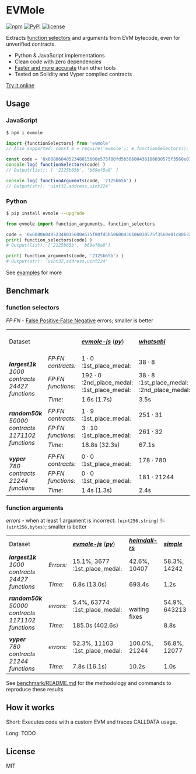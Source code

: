 # EVMole

[![npm](https://img.shields.io/npm/v/evmole)](https://www.npmjs.com/package/evmole)
[![PyPI](https://img.shields.io/pypi/v/evmole?color=006dad)](https://pypi.org/project/evmole)
[![license](https://img.shields.io/github/license/cdump/evmole)](./LICENSE)

Extracts [function selectors](https://docs.soliditylang.org/en/latest/abi-spec.html#function-selector) and arguments from EVM bytecode, even for unverified contracts.

- Python & JavaScript implementations
- Clean code with zero dependencies
- [Faster and more accurate](#Benchmark) than other tools
- Tested on Solidity and Vyper compiled contracts

[Try it online](https://cdump.github.io/evmole/)

## Usage

### JavaScript
```sh
$ npm i evmole
```
```javascript
import {functionSelectors} from 'evmole'
// Also supported: const e = require('evmole'); e.functionSelectors();

const code = '0x6080604052348015600e575f80fd5b50600436106030575f3560e01c80632125b65b146034578063b69ef8a8146044575b5f80fd5b6044603f3660046046565b505050565b005b5f805f606084860312156057575f80fd5b833563ffffffff811681146069575f80fd5b925060208401356001600160a01b03811681146083575f80fd5b915060408401356001600160e01b0381168114609d575f80fd5b80915050925092509256fea2646970667358221220fbd308f142157eaf0fdc0374a3f95f796b293d35c337d2d9665b76dfc69501ea64736f6c63430008170033'
console.log( functionSelectors(code) )
// Output(list): [ '2125b65b', 'b69ef8a8' ]

console.log( functionArguments(code, '2125b65b') )
// Output(str): 'uint32,address,uint224'
```

### Python
```sh
$ pip install evmole --upgrade
```
```python
from evmole import function_arguments, function_selectors

code = '0x6080604052348015600e575f80fd5b50600436106030575f3560e01c80632125b65b146034578063b69ef8a8146044575b5f80fd5b6044603f3660046046565b505050565b005b5f805f606084860312156057575f80fd5b833563ffffffff811681146069575f80fd5b925060208401356001600160a01b03811681146083575f80fd5b915060408401356001600160e01b0381168114609d575f80fd5b80915050925092509256fea2646970667358221220fbd308f142157eaf0fdc0374a3f95f796b293d35c337d2d9665b76dfc69501ea64736f6c63430008170033'
print( function_selectors(code) )
# Output(list): ['2125b65b', 'b69ef8a8']

print( function_arguments(code, '2125b65b') )
# Output(str): 'uint32,address,uint224'
```

See [examples](./examples) for more

## Benchmark

### function selectors
<i>FP·FN</i> - [False Positive·False Negative](https://en.wikipedia.org/wiki/False_positives_and_false_negatives) errors; smaller is better

<table>
 <tr>
  <td>Dataset</td>
  <td></td>
  <td><a href="benchmark/providers/evmole-js/"><b><i>evmole-js</i></b></a> (<a href="benchmark/providers/evmole-py/"><b><i>py</i></b></a>)</td>
  <td><a href="benchmark/providers/whatsabi/"><b><i>whatsabi</i></b></a></td>
  <td><a href="benchmark/providers/evm-hound-rs/"><b><i>evm-hound-rs</i></b></a></td>
  <td><a href="benchmark/providers/heimdall-rs/"><b><i>heimdall-rs</i></b></a></td>
  <td><a href="benchmark/providers/simple/"><b><i>simple</i></b></a></td>
 </tr>
 <tr>
  <td rowspan="3"><i><b>largest1k</b><br>1000 contracts<br>24427 functions</i></td>
  <td><i>FP·FN contracts:</i></td>
  <td>1 · 0 :1st_place_medal:</td>
  <td>38 · 8</td>
  <td>75 · 40</td>
  <td>18 · 103</td>
  <td>95 · 9</td>
 </tr>
 <tr>
  <td><i>FP·FN functions:</i></td>
  <td>192 · 0 :2nd_place_medal: :1st_place_medal:</td>
  <td>38 · 8 :1st_place_medal: :2nd_place_medal:</td>
  <td>720 · 191</td>
  <td>600 · 116</td>
  <td>749 · 12</td>
 </tr>
 <tr>
  <td><i>Time:</i></td>
  <td>1.6s (1.7s)</td>
  <td>3.5s</td>
  <td>1.1s</td>
  <td>691.7s</td>
  <td>1.8s</td>
 </tr>
 <tr><td colspan="7"></td></tr>
 <tr>
  <td rowspan="3"><i><b>random50k</b><br>50000 contracts<br>1171102 functions</i></td>
  <td><i>FP·FN contracts:</i></td>
  <td>1 · 9 :1st_place_medal:</td>
  <td>251 · 31</td>
  <td>693 · 2903</td>
  <td rowspan="3">waiting fixes</td>
  <td>4136 · 77</td>
 </tr>
 <tr>
  <td><i>FP·FN functions:</i></td>
  <td>3 · 10 :1st_place_medal:</td>
  <td>261 · 32</td>
  <td>10798 · 3538</td>
  <td>14652 · 96</td>
 </tr>
 <tr>
  <td><i>Time:</i></td>
  <td>18.8s (32.3s)</td>
  <td>67.1s</td>
  <td>11.9s</td>
  <td>34.4s</td>
 </tr>
 <tr><td colspan="7"></td></tr>
 <tr>
  <td rowspan="3"><i><b>vyper</b><br>780 contracts<br>21244 functions</i></td>
  <td><i>FP·FN contracts:</i></td>
  <td>0 · 0 :1st_place_medal:</td>
  <td>178 · 780</td>
  <td>19 · 300</td>
  <td>0 · 780</td>
  <td>185 · 480</td>
 </tr>
 <tr>
  <td><i>FP·FN functions:</i></td>
  <td>0 · 0 :1st_place_medal:</td>
  <td>181 · 21244</td>
  <td>19 · 8273</td>
  <td>0 · 21244</td>
  <td>197 · 12971</td>
 </tr>
 <tr>
  <td><i>Time:</i></td>
  <td>1.4s (1.3s)</td>
  <td>2.4s</td>
  <td>1.0s</td>
  <td>9.9s</td>
  <td>1.3s</td>
 </tr>
</table>

### function arguments
<i>errors</i> - when at least 1 argument is incorrect: `(uint256,string)` != `(uint256,bytes)`; smaller is better

<table>
 <tr>
  <td>Dataset</td>
  <td></td>
  <td><a href="benchmark/providers/evmole-js/"><b><i>evmole-js</i></b></a> (<a href="benchmark/providers/evmole-py/"><b><i>py</i></b></a>)</td>
  <td><a href="benchmark/providers/heimdall-rs/"><b><i>heimdall-rs</i></b></a></td>
  <td><a href="benchmark/providers/simple/"><b><i>simple</i></b></a></td>
 </tr>
 <tr>
  <td rowspan="2"><i><b>largest1k</b><br>1000 contracts<br>24427 functions</i></td>
  <td><i>Errors:</i></td>
  <td>15.1%, 3677 :1st_place_medal:</td>
  <td>42.6%, 10407</td>
  <td>58.3%, 14242</td>
 </tr>
 <tr>
  <td><i>Time:</i></td>
  <td>6.8s (13.0s)</td>
  <td>693.4s</td>
  <td>1.2s</td>
 </tr>
 <tr><td colspan="5"></td></tr>
 <tr>
  <td rowspan="2"><i><b>random50k</b><br>50000 contracts<br>1171102 functions</i></td>
  <td><i>errors:</i></td>
  <td>5.4%, 63774 :1st_place_medal:</td>
  <td rowspan="2">waiting fixes</td>
  <td>54.9%, 643213</td>
 </tr>
 <tr>
  <td><i>Time:</i></td>
  <td>185.0s (402.6s)</td>
  <td>8.8s</td>
 </tr>
 <tr><td colspan="5"></td></tr>
 <tr>
  <td rowspan="2"><i><b>vyper</b><br>780 contracts<br>21244 functions</i></td>
  <td><i>errors:</i></td>
  <td>52.3%, 11103 :1st_place_medal:</td>
  <td>100.0%, 21244</td>
  <td>56.8%, 12077</td>
 </tr>
 <tr>
  <td><i>Time:</i></td>
  <td>7.8s (16.1s)</td>
  <td>10.2s</td>
  <td>1.0s</td>
 </tr>
</table>

See [benchmark/README.md](./benchmark/) for the methodology and commands to reproduce these results

## How it works

Short: Executes code with a custom EVM and traces CALLDATA usage.

Long: TODO

## License
MIT
